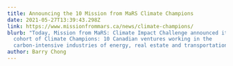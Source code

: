 ```yaml
---
title: Announcing the 10 Mission from MaRS Climate Champions
date: 2021-05-27T13:39:43.298Z
link: https://www.missionfrommars.ca/news/climate-champions/
blurb: "Today, Mission from MaRS: Climate Impact Challenge announced its first
  cohort of Climate Champions: 10 Canadian ventures working in the
  carbon-intensive industries of energy, real estate and transportation."
author: Barry Chong
---
```

